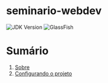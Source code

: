 # seminario-webdev
![JDK Version](https://img.shields.io/static/v1?label=JDK&message=8&color=blue)
![GlassFish](https://img.shields.io/static/v1?label=Wildfly&message=5.1.Final&color=blue)


# Sumário
1. [Sobre](#sobre)
2. [Configurando o projeto](#configurando-o-projeto) 